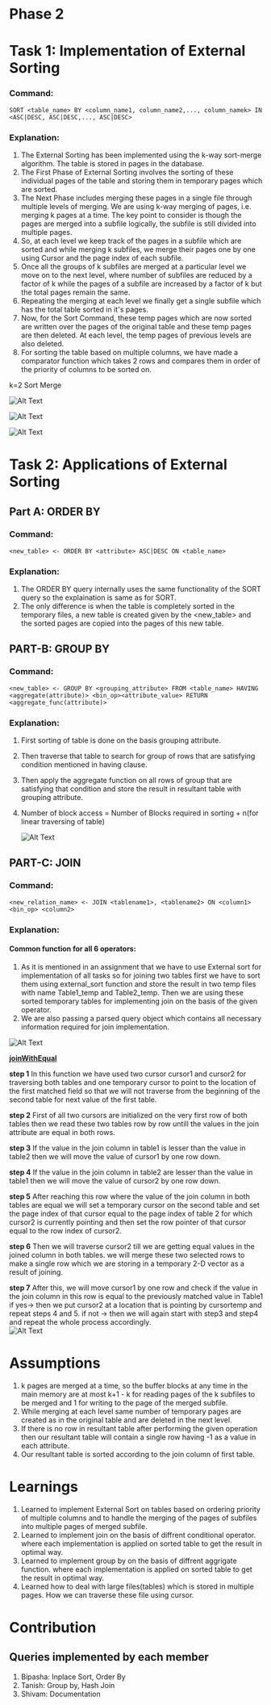 # Phase 2

# Task 1: Implementation of External Sorting

### Command:
``SORT <table_name> BY <column_name1, column_name2,..., column_namek> IN
<ASC|DESC, ASC|DESC,..., ASC|DESC>``


### Explanation:
1. The External Sorting has been implemented using the k-way sort-merge algorithm. The table is stored in pages in the database.
2. The First Phase of External Sorting involves the sorting of these individual pages of the table and storing them in temporary pages which are sorted.
3. The Next Phase includes merging these pages in a single file through multiple levels of merging.
We are using k-way merging of pages, i.e. merging k pages at a time. The key point to consider is though the pages are merged into a subfile logically, the subfile is still divided into multiple pages.
4. So, at each level we keep track of the pages in a subfile which are sorted and while merging k subfiles, we merge their pages one by one using Cursor and the page index of each subfile.
5. Once all the groups of k subfiles are merged at a particular level we move on to the next level, where number of subfiles are reduced by a factor of k while the pages of a subfile are increased by a factor of k but the total pages remain the same.
6. Repeating the merging at each level we finally get a single subfile which has the total table sorted in it's pages.
7. Now, for the Sort Command, these temp pages which are now sorted are written over the pages of the original table and these temp pages are then deleted. At each level, the temp pages of previous levels are also deleted.
8. For sorting the table based on multiple columns, we have made a comparator function which takes 2 rows and compares them in order of the priority of columns to be sorted on.

k=2 Sort Merge

![Alt Text](External-Sort-1.png)

![Alt Text](External-Sort-2.png)


![Alt Text](k-way-merge-sort.png)
# Task 2: Applications of External Sorting

## Part A: ORDER BY

### Command:
``<new_table> <- ORDER BY <attribute> ASC|DESC ON <table_name>``

### Explanation:
1. The ORDER BY query internally uses the same functionality of the SORT query so the explaination is same as for SORT.
2. The only difference is when the table is completely sorted in the temporary files, a new table is created given by the <new_table> and the sorted pages are copied into the pages of this new table.

## PART-B: GROUP BY

### Command:
``<new_table> <- GROUP BY <grouping_attribute> FROM <table_name> HAVING <aggregate(attribute)> <bin_op><attribute_value> RETURN <aggregate_func(attribute)>``  
### Explanation:  
1. First sorting of table is done on the basis grouping attribute.
2. Then traverse that table to search for group of rows that are satisfying condition mentioned in having clause.
3. Then apply the aggregate function on all rows of group that are satisfying that condition and store the result in resultant table with grouping attribute.
4. Number of block access = Number of Blocks required in sorting + n(for linear traversing of table)

   
   ![Alt Text](groupBy.jpg)


## PART-C: JOIN
### Command:
``<new_relation_name> <- JOIN <tablename1>, <tablename2> ON <column1> <bin_op> <column2>``
### Explanation:

#### Common function for all 6 operators:
   1. As it is mentioned in an assignment that we have to use External sort for implementation of all tasks so for joining two tables first we have to sort them using external_sort function and store the result in two temp files with name Table1_temp and Table2_temp. Then we are using these sorted temporary tables for implementing join on the basis of the given operator.
   2. We are also passing a parsed query object which contains all necessary information required for join implementation.

![Alt Text](join0.jpg)

<ins> **joinWithEqual** </ins>   

**step 1** In this function we have used two cursor cursor1 and cursor2  for traversing both tables and one temporary cursor to point to the location of the first matched field so that we will not traverse from the beginning of the second table for next value of the first table.

**step 2** First of all two cursors are initialized on the very first row of both tables then we read these two tables row by row untill the values in the join attribute are equal in both rows.

**step 3** If the value in the join column in table1 is lesser than the value in table2 then we will move the value of cursor1 by one row down.

**step 4** If the value in the join column in table2 are lesser than the value in table1 then we will move the value of cursor2 by one row down.

**step 5** After reaching this row where the value of the join column in both tables are equal we will set a temporary cursor on the second table and set the page index of that cursor equal to the page index of table 2 for which cursor2 is currently pointing and then set the row  pointer of that cursor equal to the row index of cursor2.  

**step 6** Then we will traverse cursor2 till we are getting equal values in the joined column in both tables. we will merge these two selected rows to make a single row which we are storing in a temporary 2-D vector as a result of joining.  

**step 7** After this, we will move cursor1 by one row and check if the value in the join column in this row is equal to the previously matched value in Table1  
if yes-> then we put cursor2 at a location that is pointing by cursortemp and repeat steps 4 and 5.
if not -> then we will again start with step3 and step4 and repeat the whole process accordingly.      
![Alt Text](Join1.jpg)

# Assumptions
1. k pages are merged at a time, so the buffer blocks at any time in the main memory are at most k+1 - k for reading pages of the k subfiles to be merged and 1 for writing to the page of the merged subfile.
2. While merging at each level same number of temporary pages are created as in the original table and are deleted in the next level.
3. If there is no row in resultant table after performing the given operation then our resultant table will contain a single row having -1 as a value in each attribute.
5. Our resultant table is sorted according to the join column of first table.    


# Learnings
1. Learned to implement External Sort on tables based on ordering priority of multiple columns and to handle the merging of the pages of subfiles into multiple pages of merged subfile.
2. Learned to implement join on the basis of diffrent conditional operator. where each implementation is applied on sorted table to get the result in optimal way.
3. Learned to implement group by on the basis of diffrent aggrigate function. where each implementation is applied on sorted table to get the result in optimal way.
4. Learned how to deal with large files(tables) which is stored in multiple pages. How we can traverse these file using cursor.



# Contribution
## Queries implemented by each member

1. Bipasha: Inplace Sort, Order By
2. Tanish: Group by, Hash Join
3. Shivam: Documentation
